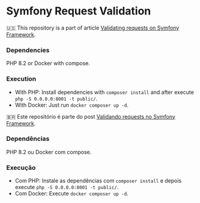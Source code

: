 # Symfony Request Validation

:us: This repository is a part of article [Validating requests on Symfony Framework]([https://redrat.com.br](https://dev.to/joubertredrat/validating-requests-on-symfony-framework-3m32)).

### Dependencies

PHP 8.2 or Docker with compose.

### Execution

* With PHP: Install dependencies with `composer install` and after execute `php -S 0.0.0.0:8001 -t public/`.
* With Docker: Just run `docker composer up -d`.

:brazil: Este repositório é parte do post [Validando requests no Symfony Framework](https://dev.to/joubertredrat/validando-requests-no-symfony-framework-4fi7).

### Dependências

PHP 8.2 ou Docker com compose.

### Execução

* Com PHP: Instale as dependências com `composer install` e depois execute `php -S 0.0.0.0:8001 -t public/`.
* Com Docker: Execute `docker composer up -d`.
